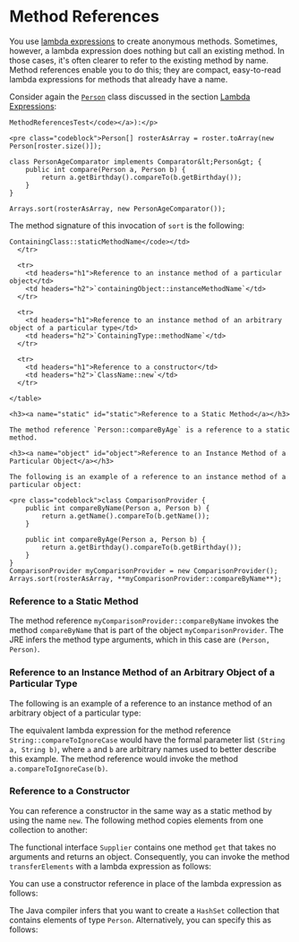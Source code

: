 
# Method References

You use
[lambda expressions](lambdaexpressions.html) to create anonymous methods. Sometimes, however, a lambda expression does nothing but call an existing method. In those cases, it's often clearer to refer to the existing method by name. Method references enable you to do this; they are compact, easy-to-read lambda expressions for methods that already have a name.

Consider again the
[`Person`](examples/Person.java) class discussed in the section
[Lambda Expressions](lambdaexpressions.html):

```
MethodReferencesTest</code></a>):</p>

<pre class="codeblock">Person[] rosterAsArray = roster.toArray(new Person[roster.size()]);

class PersonAgeComparator implements Comparator&lt;Person&gt; {
    public int compare(Person a, Person b) {
        return a.getBirthday().compareTo(b.getBirthday());
    }
}
        
Arrays.sort(rosterAsArray, new PersonAgeComparator());
```

The method signature of this invocation of `sort` is the following:

```
ContainingClass::staticMethodName</code></td>
  </tr>
  
  <tr>
    <td headers="h1">Reference to an instance method of a particular object</td>
    <td headers="h2">`containingObject::instanceMethodName`</td>
  </tr>
  
  <tr>
    <td headers="h1">Reference to an instance method of an arbitrary object of a particular type</td>
    <td headers="h2">`ContainingType::methodName`</td>
  </tr>
  
  <tr>
    <td headers="h1">Reference to a constructor</td>
    <td headers="h2">`ClassName::new`</td>
  </tr>
  
</table>

<h3><a name="static" id="static">Reference to a Static Method</a></h3>

The method reference `Person::compareByAge` is a reference to a static method.

<h3><a name="object" id="object">Reference to an Instance Method of a Particular Object</a></h3>

The following is an example of a reference to an instance method of a particular object:

<pre class="codeblock">class ComparisonProvider {
    public int compareByName(Person a, Person b) {
        return a.getName().compareTo(b.getName());
    }
        
    public int compareByAge(Person a, Person b) {
        return a.getBirthday().compareTo(b.getBirthday());
    }
}
ComparisonProvider myComparisonProvider = new ComparisonProvider();
Arrays.sort(rosterAsArray, **myComparisonProvider::compareByName**);
```

### <a name="static" id="static">Reference to a Static Method</a>

The method reference `myComparisonProvider::compareByName` invokes the method `compareByName` that is part of the object `myComparisonProvider`. The JRE infers the method type arguments, which in this case are `(Person, Person)`.

### <a name="type" id="type">Reference to an Instance Method of an Arbitrary Object of a Particular Type</a>

The following is an example of a reference to an instance method of an arbitrary object of a particular type:

The equivalent lambda expression for the method reference `String::compareToIgnoreCase` would have the formal parameter list `(String a, String b)`, where `a` and `b` are arbitrary names used to better describe this example. The method reference would invoke the method `a.compareToIgnoreCase(b)`.

### <a name="constructor" id="constructor">Reference to a Constructor</a>

You can reference a constructor in the same way as a static method by using the name `new`. The following method copies elements from one collection to another:

The functional interface `Supplier` contains one method `get` that takes no arguments and returns an object. Consequently, you can invoke the method `transferElements` with a lambda expression as follows:

You can use a constructor reference in place of the lambda expression as follows:

The Java compiler infers that you want to create a `HashSet` collection that contains elements of type `Person`. Alternatively, you can specify this as follows:
